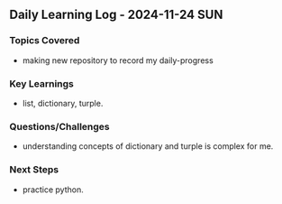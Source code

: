 ## Daily Learning Log - 2024-11-24 SUN
### Topics Covered
- making new repository to record my daily-progress
  
### Key Learnings
- list, dictionary, turple.

### Questions/Challenges
- understanding concepts of dictionary and turple is complex for me.
  
### Next Steps
- practice python.
